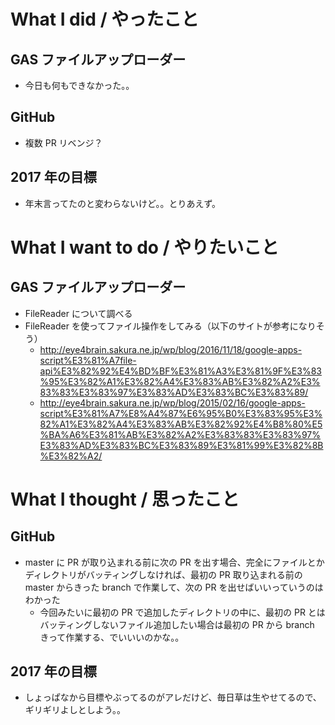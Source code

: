 # What I did / やったこと
## GAS ファイルアップローダー
- 今日も何もできなかった。。

## GitHub
- 複数 PR リベンジ？

## 2017 年の目標
- 年末言ってたのと変わらないけど。。とりあえず。

# What I want to do / やりたいこと
## GAS ファイルアップローダー
- FileReader について調べる
- FileReader を使ってファイル操作をしてみる（以下のサイトが参考になりそう）  
  - http://eye4brain.sakura.ne.jp/wp/blog/2016/11/18/google-apps-script%E3%81%A7file-api%E3%82%92%E4%BD%BF%E3%81%A3%E3%81%9F%E3%83%95%E3%82%A1%E3%82%A4%E3%83%AB%E3%82%A2%E3%83%83%E3%83%97%E3%83%AD%E3%83%BC%E3%83%89/  
  - http://eye4brain.sakura.ne.jp/wp/blog/2015/02/16/google-apps-script%E3%81%A7%E8%A4%87%E6%95%B0%E3%83%95%E3%82%A1%E3%82%A4%E3%83%AB%E3%82%92%E4%B8%80%E5%BA%A6%E3%81%AB%E3%82%A2%E3%83%83%E3%83%97%E3%83%AD%E3%83%BC%E3%83%89%E3%81%99%E3%82%8B%E3%82%A2/  

# What I thought / 思ったこと
## GitHub
- master に PR が取り込まれる前に次の PR を出す場合、完全にファイルとかディレクトリがバッティングしなければ、最初の PR 取り込まれる前の master からきった branch で作業して、次の PR を出せばいいっていうのはわかった
    - 今回みたいに最初の PR で追加したディレクトリの中に、最初の PR とはバッティングしないファイル追加したい場合は最初の PR から branch きって作業する、でいいいのかな。。

## 2017 年の目標
- しょっぱなから目標やぶってるのがアレだけど、毎日草は生やせてるので、ギリギリよしとしよう。。
